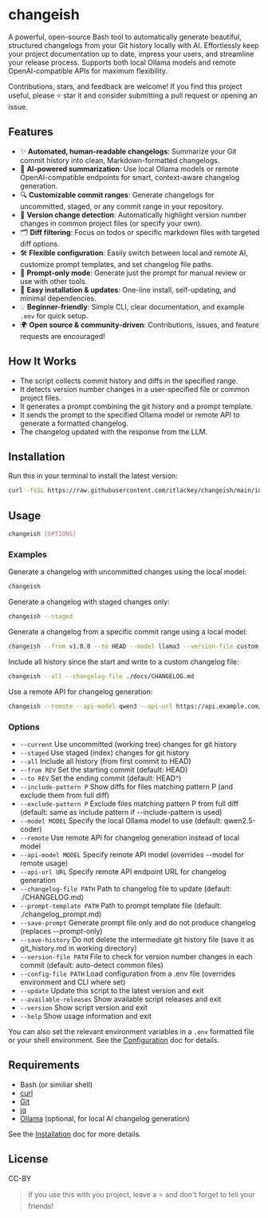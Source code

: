 # changeish

A powerful, open-source Bash tool to automatically generate beautiful, structured changelogs from your Git history locally with AI. Effortlessly keep your project documentation up to date, impress your users, and streamline your release process. Supports both local Ollama models and remote OpenAI-compatible APIs for maximum flexibility.

Contributions, stars, and feedback are welcome! If you find this project useful, please ⭐️ star it and consider submitting a pull request or opening an issue.

## Features

- ✨ **Automated, human-readable changelogs**: Summarize your Git commit history into clean, Markdown-formatted changelogs.
- 🤖 **AI-powered summarization**: Use local Ollama models or remote OpenAI-compatible endpoints for smart, context-aware changelog generation.
- 🔍 **Customizable commit ranges**: Generate changelogs for uncommitted, staged, or any commit range in your repository.
- 📝 **Version change detection**: Automatically highlight version number changes in common project files (or specify your own).
- 🗂️ **Diff filtering**: Focus on todos or specific markdown files with targeted diff options.
- 🛠️ **Flexible configuration**: Easily switch between local and remote AI, customize prompt templates, and set changelog file paths.
- 🧩 **Prompt-only mode**: Generate just the prompt for manual review or use with other tools.
- 🚀 **Easy installation & updates**: One-line install, self-updating, and minimal dependencies.
- 💡 **Beginner-friendly**: Simple CLI, clear documentation, and example `.env` for quick setup.
- 🌍 **Open source & community-driven**: Contributions, issues, and feature requests are encouraged!

## How It Works

- The script collects commit history and diffs in the specified range.
- It detects version number changes in a user-specified file or common project files.
- It generates a prompt combining the git history and a prompt template.
- It sends the prompt to the specified Ollama model or remote API to generate a formatted changelog.
- The changelog updated with the response from the LLM.

## Installation

Run this in your terminal to install the latest version:

```bash
curl -fsSL https://raw.githubusercontent.com/itlackey/changeish/main/install.sh | sh
```

## Usage

```sh
changeish [OPTIONS]
```

### Examples

Generate a changelog with uncommitted changes using the local model:

```bash
changeish
```

Generate a changelog with staged changes only:

```bash
changeish --staged
```

Generate a changelog from a specific commit range using a local model:

```bash
changeish --from v1.0.0 --to HEAD --model llama3 --version-file custom_version.txt
```

Include all history since the start and write to a custom changelog file:

```bash
changeish --all --changelog-file ./docs/CHANGELOG.md
```

Use a remote API for changelog generation:

```bash
changeish --remote --api-model qwen3 --api-url https://api.example.com/v1/chat/completions
```

### Options

- `--current`               Use uncommitted (working tree) changes for git history
- `--staged`                Use staged (index) changes for git history
- `--all`                   Include all history (from first commit to HEAD)
- `--from REV`              Set the starting commit (default: HEAD)
- `--to REV`                Set the ending commit (default: HEAD^)
- `--include-pattern P`     Show diffs for files matching pattern P (and exclude them from full diff)
- `--exclude-pattern P`     Exclude files matching pattern P from full diff (default: same as include pattern if --include-pattern is used)
- `--model MODEL`           Specify the local Ollama model to use (default: qwen2.5-coder)
- `--remote`                Use remote API for changelog generation instead of local model
- `--api-model MODEL`       Specify remote API model (overrides --model for remote usage)
- `--api-url URL`           Specify remote API endpoint URL for changelog generation
- `--changelog-file PATH`   Path to changelog file to update (default: ./CHANGELOG.md)
- `--prompt-template PATH`  Path to prompt template file (default: ./changelog_prompt.md)
- `--save-prompt`           Generate prompt file only and do not produce changelog (replaces --prompt-only)
- `--save-history`          Do not delete the intermediate git history file (save it as git_history.md in working directory)
- `--version-file PATH`     File to check for version number changes in each commit (default: auto-detect common files)
- `--config-file PATH`      Load configuration from a .env file (overrides environment and CLI where set)
- `--update`                Update this script to the latest version and exit
- `--available-releases`    Show available script releases and exit
- `--version`               Show script version and exit
- `--help`                  Show usage information and exit

You can also set the relevant environment variables in a `.env` formatted file or your shell environment. See the [Configuration](./docs/configuration.md) doc for details.

## Requirements

- Bash (or similiar shell)
- [curl](https://curl.se/)
- [Git](https://git-scm.com/)
- [jq](https://jqlang.org/)
- [Ollama](https://ollama.com/) (optional, for local AI changelog generation)

See the [Installation](./docs/installation.md) doc for more details.

## License

CC-BY

> If you use this with you project, leave a :star: and don't forget to tell your friends!
